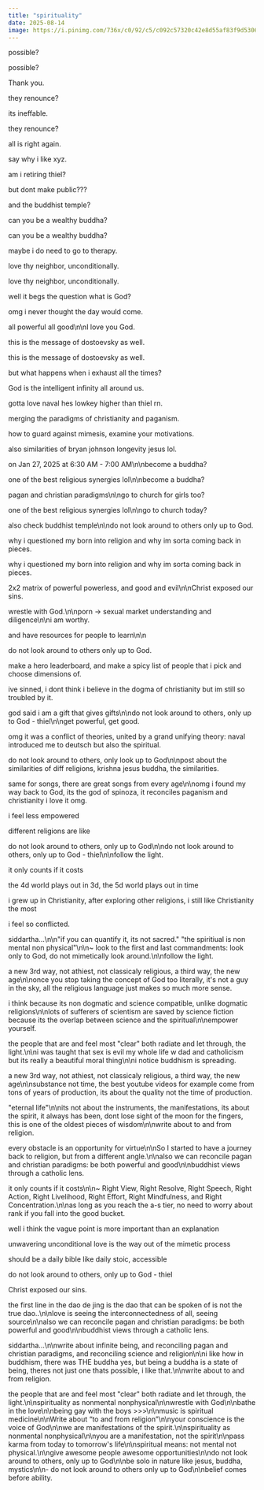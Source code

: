 ```yaml
---
title: "spirituality"
date: 2025-08-14
image: https://i.pinimg.com/736x/c0/92/c5/c092c57320c42e8d55af83f9d5306314.jpg
---
```


possible?

possible?

Thank you.

they renounce?

its ineffable.

they renounce?

all is right again.

say why i like xyz.

am i retiring thiel?

but dont make public???

and the buddhist temple?

can you be a wealthy buddha?

can you be a wealthy buddha?

maybe i do need to go to therapy.

love thy neighbor, unconditionally.

love thy neighbor, unconditionally.

well it begs the question what is God?

omg i never thought the day would come.

all powerful all good\n\nI love you God.

this is the message of dostoevsky as well.

this is the message of dostoevsky as well.

but what happens when i exhaust all the times?

God is the intelligent infinity all around us.

gotta love naval hes lowkey higher than thiel rn.

merging the paradigms of christianity and paganism.

how to guard against mimesis, examine your motivations.

also similarities of bryan johnson longevity jesus lol.

on Jan 27, 2025 at 6:30 AM - 7:00 AM\n\nbecome a buddha?

one of the best religious synergies lol\n\nbecome a buddha?

pagan and christian paradigms\n\ngo to church for girls too?

one of the best religious synergies lol\n\ngo to church today?

also check buddhist temple\n\ndo not look around to others only up to God.

why i questioned my born into religion and why im sorta coming back in pieces.

why i questioned my born into religion and why im sorta coming back in pieces.

2x2 matrix of powerful powerless, and good and evil\n\nChrist exposed our sins.

wrestle with God.\n\nporn -> sexual market understanding and diligence\n\ni am worthy.

and have resources for people to learn\n\n

do not look around to others only up to God.

make a hero leaderboard, and make a spicy list of people that i pick and choose dimensions of.

ive sinned, i dont think i believe in the dogma of christianity but im still so troubled by it.

god said i am a gift that gives gifts\n\ndo not look around to others, only up to God - thiel\n\nget powerful, get good.

omg it was a conflict of theories, united by a grand unifying theory: naval introduced me to deutsch but also the spiritual.

do not look around to others, only look up to God\n\npost about the similarities of diff religions, krishna jesus buddha, the similarities.

same for songs, there are great songs from every age\n\nomg i found my way back to God, its the god of spinoza, it reconciles paganism and christianity i love it omg.

i feel less empowered

different religions are like

do not look around to others, only up to God\n\ndo not look around to others, only up to God - thiel\n\nfollow the light.

it only counts if it costs

the 4d world plays out in 3d, the 5d world plays out in time

i grew up in Christianity, after exploring other religions, i still like Christianity the most

i feel so conflicted.

siddartha...\n\n"if you can quantify it, its not sacred." "the spiritiual is non mental non physical"\n\n~ look to the first and last commandments: look only to God, do not mimetically look around.\n\nfollow the light.

a new 3rd way, not athiest, not classicaly religious, a third way, the new age\n\nonce you stop taking the concept of God too literally, it's not a guy in the sky, all the religious language just makes so much more sense.

i think because its non dogmatic and science compatible, unlike dogmatic religions\n\nlots of sufferers of scientism are saved by science fiction because its the overlap between science and the spiritual\n\nempower yourself.

the people that are and feel most "clear" both radiate and let through, the light.\n\ni was taught that sex is evil my whole life w dad and catholicism but its really a beautiful moral thing\n\ni notice buddhism is spreading.

a new 3rd way, not athiest, not classicaly religious, a third way, the new age\n\nsubstance not time, the best youtube videos for example come from tons of years of production, its about the quality not the time of production.

"eternal life"\n\nits not about the instruments, the manifestations, its about the spirit, it always has been, dont lose sight of the moon for the fingers, this is one of the oldest pieces of wisdom\n\nwrite about to and from religion.

every obstacle is an opportunity for virtue\n\nSo I started to have a journey back to religion, but from a different angle.\n\nalso we can reconcile pagan and christian paradigms: be both powerful and good\n\nbuddhist views through a catholic lens.

it only counts if it costs\n\n~ Right View, Right Resolve, Right Speech, Right Action, Right Livelihood, Right Effort, Right Mindfulness, and Right Concentration.\n\nas long as you reach the a-s tier, no need to worry about rank if you fall into the good bucket.

well i think the vague point is more important than an explanation

unwavering unconditional love is the way out of the mimetic process

should be a daily bible like daily stoic, accessible


do not look around to others, only up to God - thiel

Christ exposed our sins.

the first line in the dao de jing is the dao that can be spoken of is not the true dao..\n\nlove is seeing the interconnectedness of all, seeing source\n\nalso we can reconcile pagan and christian paradigms: be both powerful and good\n\nbuddhist views through a catholic lens.

siddartha...\n\nwrite about infinite being, and reconciling pagan and christian paradigms, and reconciling science and religion\n\ni like how in buddhism, there was THE buddha yes, but being a buddha is a state of being, theres not just one thats possible, i like that.\n\nwrite about to and from religion.

the people that are and feel most "clear" both radiate and let through, the light.\n\nspirituality as nonmental nonphysical\n\nwrestle with God\n\nbathe in the love\n\nbeing gay with the boys >>>\n\nmusic is spiritual medicine\n\nWrite about “to and from religion”\n\nyour conscience is the voice of God\n\nwe are manifestations of the spirit.\n\nspirituality as nonmental nonphysical\n\nyou are a manifestation, not the spirit\n\npass karma from today to tomorrow's life\n\nspiritual means: not mental not physical.\n\ngive awesome people awesome opportunities\n\ndo not look around to others, only up to God\n\nbe solo in nature like jesus, buddha, mystics\n\n- do not look around to others only up to God\n\nbelief comes before ability.
